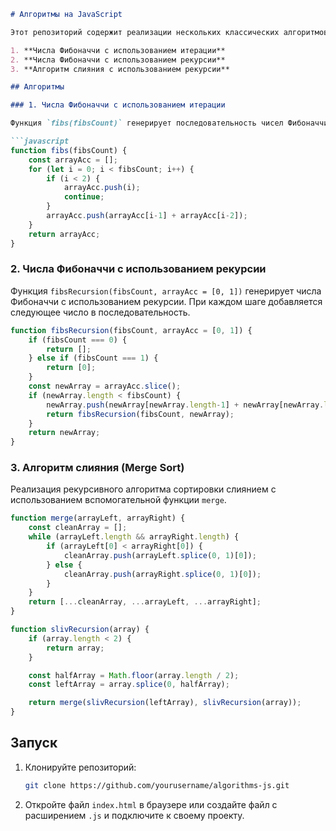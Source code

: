 ```markdown
# Алгоритмы на JavaScript

Этот репозиторий содержит реализации нескольких классических алгоритмов на языке JavaScript, включая:

1. **Числа Фибоначчи с использованием итерации**
2. **Числа Фибоначчи с использованием рекурсии**
3. **Алгоритм слияния с использованием рекурсии**

## Алгоритмы

### 1. Числа Фибоначчи с использованием итерации

Функция `fibs(fibsCount)` генерирует последовательность чисел Фибоначчи с заданным количеством элементов с помощью итеративного подхода.

```javascript
function fibs(fibsCount) {
    const arrayAcc = [];
    for (let i = 0; i < fibsCount; i++) {
        if (i < 2) {
            arrayAcc.push(i);
            continue;
        }
        arrayAcc.push(arrayAcc[i-1] + arrayAcc[i-2]);
    }
    return arrayAcc;
}
```

### 2. Числа Фибоначчи с использованием рекурсии

Функция `fibsRecursion(fibsCount, arrayAcc = [0, 1])` генерирует числа Фибоначчи с использованием рекурсии. При каждом шаге добавляется следующее число в последовательность.

```javascript
function fibsRecursion(fibsCount, arrayAcc = [0, 1]) {
    if (fibsCount === 0) {
        return [];
    } else if (fibsCount === 1) {
        return [0];
    }
    const newArray = arrayAcc.slice();
    if (newArray.length < fibsCount) {
        newArray.push(newArray[newArray.length-1] + newArray[newArray.length-2]);
        return fibsRecursion(fibsCount, newArray);
    }
    return newArray;
}
```

### 3. Алгоритм слияния (Merge Sort)

Реализация рекурсивного алгоритма сортировки слиянием с использованием вспомогательной функции `merge`.

```javascript
function merge(arrayLeft, arrayRight) {
    const cleanArray = [];
    while (arrayLeft.length && arrayRight.length) {
        if (arrayLeft[0] < arrayRight[0]) {
            cleanArray.push(arrayLeft.splice(0, 1)[0]);
        } else {
            cleanArray.push(arrayRight.splice(0, 1)[0]);
        }
    }
    return [...cleanArray, ...arrayLeft, ...arrayRight];
}

function slivRecursion(array) {
    if (array.length < 2) {
        return array;
    }

    const halfArray = Math.floor(array.length / 2);
    const leftArray = array.splice(0, halfArray);

    return merge(slivRecursion(leftArray), slivRecursion(array));
}
```

## Запуск

1. Клонируйте репозиторий:

   ```bash
   git clone https://github.com/yourusername/algorithms-js.git
   ```

2. Откройте файл `index.html` в браузере или создайте файл с расширением `.js` и подключите к своему проекту.


